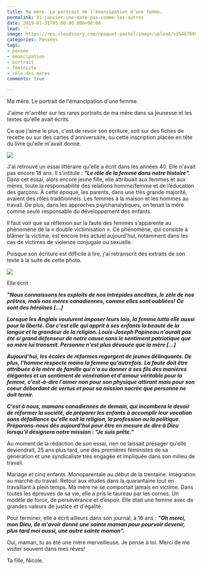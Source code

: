 ```yaml
---
title: Ma mère. Le portrait de l'émancipation d'une femme.
permalink: 31-janvier-une-date-pas-comme-les-autres
date: 2019-01-31T05:00:00.000+00:00
lead: ''
image: https://res.cloudinary.com/npaquet-pastel/image/upload/v1548789522/16938466_1866072356995336_5038382496306003994_n.jpg
categories: Pensées
tags:
- pensée
- émancipation
- portrait
- féministe
- rôle des mères
comments: true

---
```

Ma mère. Le portrait de l'émancipation d'une femme.

J'aime m'arrêter sur les rares portraits de ma mère dans sa jeunesse et les textes qu'elle avait écrits.

Ce que j'aime le plus, c'est de revoir son écriture, soit sur des fiches de recette ou sur des cartes d'anniversaire, ou cette inscription placée en tête du livre qu'elle m'avait donné.

![](https://res.cloudinary.com/npaquet-pastel/image/upload/v1548790075/IMG_20190129_134118737.jpg)

J'ai retrouvé un essai littéraire qu'elle a écrit dans les années 40. Elle n'avait pas encore 18 ans. Il s'intitule : **_"Le rôle de la femme dans notre histoire"._**  Dans cet essai, alors encore jeune fille, elle attribuait aux femmes et aux mères, toute la responsabilité des relations homme/femme et de l’éducation des garçons. À cette époque, les parents, dans une très grande majorité, avaient des rôles traditionnels. Les femmes à la maison et les hommes au travail. De plus, dans les approches psychanalytiques, on tenait la mère comme seule responsable du développement des enfants. 

Il faut voir que sa réflexion sur la faute des femmes s’apparente au phénomène de la « double victimisation ». Ce phénomène, qui consiste à blâmer la victime, est encore très actuel aujourd'hui, notamment dans les cas de victimes de violence conjugale ou sexuelle.

Puisque son écriture est difficile à lire, j'ai retranscrit des extraits de son texte à la suite de cette photo.

![](https://res.cloudinary.com/npaquet-pastel/image/upload/v1548791239/DSC09489.jpg)

Elle écrit :

**_"Nous connaissons les exploits de nos intrépides ancêtres, le zèle de nos prêtres, mais nos mères canadiennes, comme elles sont oubliées! Ce sont des héroïnes \[...\]_**

**_Lorsque les Anglais voulurent imposer leurs lois, la femme lutta elle aussi pour la liberté. Car c'est elle qui apprit à ses enfants la beauté de la langue et la grandeur de la religion. Louis-Joseph Papineau n'aurait pas été si grand défenseur de notre cause sans le sentiment patriotique que sa mère lui transmit. Personne n'est plus dévouée que la mère \[...\]_**

**_Aujourd'hui, les écoles de réformes regorgent de jeunes délinquants. De plus, l'homme respecte moins la femme qu'autrefois. La faute doit être attribuée à la mère de famille qui n'a su donner à ses fils des manières élégantes et un sentiment de vénération et d'amour véritable pour la femme, c'est-à-dire l'aimer non pour son physique attirant mais pour son coeur débordant de vertus et pour sa mission sacrée que personne ne doit ternir._**

**_C'est à nous, mamans canadiennes de demain, qui incombera le devoir de réformer la société, de préparer les enfants à accomplir leur vocation sans défaillance qu'elle soit la religion, la profession ou la politique. Préparons-nous dès aujourd'hui pour être en mesure de dire à Dieu lorsqu'il désignera notre mission : "Je suis prête."_**

Au moment de la rédaction de son essai, rien ne laissait présager qu'elle deviendrait, 25 ans plus tard, une des premières féministes de sa génération et une syndicaliste très engagée et impliquée dans son milieu de travail.

Mariage et cinq enfants. Monoparentale au début de la trentaine. Intégration au marché du travail. Retour aux études dans la quarantaine tout en travaillant à plein temps. Ma mère ne se comportait jamais en victime. Dans toutes les épreuves de sa vie, elle a pris le taureau par les cornes. Un modèle de force, de persévérance et d’espoir. Elle était une femme avec de grandes valeurs de justice et d'égalité.

Pour terminer, elle a écrit ailleurs dans son journal, à 16 ans : **_"Oh merci, mon Dieu, de m'avoir donné une sainte maman pour pourvoir devenir, plus tard moi aussi, une autre sainte maman"._**

Oui, maman, tu as été une mère merveilleuse. Je pense à toi. Merci de me visiter souvent dans mes rêves!

Ta fille, Nicole.